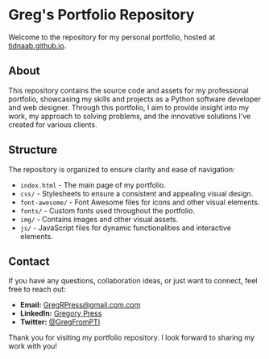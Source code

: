 # Greg's Portfolio Repository

Welcome to the repository for my personal portfolio, hosted at [tidnaab.github.io](https://tidnaab.github.io).

## About

This repository contains the source code and assets for my professional portfolio, showcasing my skills and projects as a Python software developer and web designer. Through this portfolio, I aim to provide insight into my work, my approach to solving problems, and the innovative solutions I've created for various clients.

## Structure

The repository is organized to ensure clarity and ease of navigation:

- `index.html` - The main page of my portfolio.
- `css/` - Stylesheets to ensure a consistent and appealing visual design.
- `font-awesome/` - Font Awesome files for icons and other visual elements.
- `fonts/` - Custom fonts used throughout the portfolio.
- `img/` - Contains images and other visual assets.
- `js/` - JavaScript files for dynamic functionalities and interactive elements.

## Contact

If you have any questions, collaboration ideas, or just want to connect, feel free to reach out:

- **Email:** [GregRPress@gmail.com.com](mailto:your-email@example.com)
- **LinkedIn:** [Gregory Press](https://www.linkedin.com)
- **Twitter:** [@GregFromPTI](https://twitter.com/)

Thank you for visiting my portfolio repository. I look forward to sharing my work with you!
